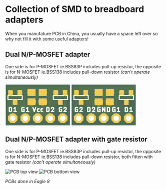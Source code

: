 # Collection of SMD to breadboard adapters
When you manufature PCB in China, you usually have a space left over so why not fill it with some useful adapters!

## Dual N/P-MOSFET adapter
One side is for P-MOSFET ie.BSS83P includes pull-up resistor, the opposite is for N-MOSFET ie.BSS138 includes pull-down resistor *(can't operate simultaneously)* 

![PCB top view](./N-P-MOSFET_adapter/N-P-MOSFET_adapter_Combined_Top.png) ![PCB bottom view](./N-P-MOSFET_adapter/N-P-MOSFET_adapter_Combined_Bottom.png)

## Dual N/P-MOSFET adapter with gate resistor
One side is for P-MOSFET ie.BSS83P includes pull-up resistor, the opposite is for N-MOSFET ie.BSS138 includes pull-down resistor, both fitten with gate resistor *(can't operate simultaneously)* 

![PCB top view](./N-P-MOSFET_adapter/N-P-MOSFET-RG_adapter_Combined_Top.png) ![PCB bottom view](./N-P-MOSFET_adapter/N-P-MOSFET-RG_adapter_Combined_Bottom.png)

*PCBs done in Eagle 8*
